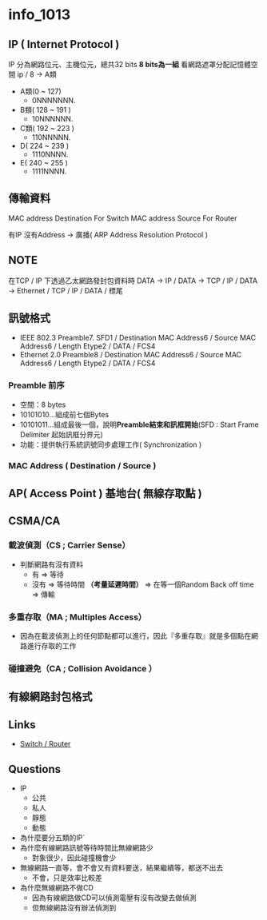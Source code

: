 # info_1013

## IP ( Internet Protocol )
IP 分為網路位元、主機位元，總共32 bits
**8 bits為一組**
看網路遮罩分配記憶體空間
ip / 8 -> A類
- A類(0 ~ 127)
  - 0NNNNNNN.
- B類( 128 ~ 191 )
  - 10NNNNNN.
- C類( 192 ~ 223 )
  - 110NNNNN.
- D( 224 ~ 239 )
  - 1110NNNN.
- E( 240 ~ 255 )  
  - 1111NNNN.

## 傳輸資料
MAC address Destination For Switch 
MAC address Source For Router

有IP 沒有Address -> 廣播( ARP Address Resolution Protocol )

## NOTE
在TCP / IP 下透過乙太網路發封包資料時
DATA
-> IP / DATA
-> TCP / IP / DATA
-> Ethernet / TCP / IP / DATA / 標尾


## 訊號格式
- IEEE 802.3
Preamble7. SFD1 / Destination MAC Address6 / Source MAC Address6 / Length Etype2 / DATA / FCS4
- Ethernet 2.0
Preamble8 / Destination MAC Address6 / Source MAC Address6 / Length Etype2 / DATA / FCS4

### Preamble 前序
- 空間：8 bytes
- 10101010...組成前七個Bytes
- 10101011...組成最後一個，說明**Preamble結束和訊框開始**(SFD : Start Frame Delimiter 起始訊框分界元)
- 功能：提供執行系統訊號同步處理工作( Synchronization )

### MAC Address ( Destination / Source )


## AP( Access Point ) 基地台( 無線存取點 )

## CSMA/CA
### 載波偵測（CS ; Carrier Sense）
- 判斷網路有沒有資料
    - 有   => 等待
    - 沒有 => 等待時間 **（考量延遲時間）** => 在等一個Random Back off time => 傳輸

### 多重存取（MA ; Multiples Access）
- 因為在載波偵測上的任何節點都可以進行，因此『多重存取』就是多個點在網路進行存取的工作

### 碰撞避免（CA ; Collision Avoidance ） 

## 有線網路封包格式

## Links
- [Switch / Router](https://bluemuta38.pixnet.net/blog/post/45543357)

## Questions
- IP
  - 公共
  - 私人
  - 靜態
  - 動態
- 為什麼要分五類的IPˋ
- 為什麼有線網路訊號等待時間比無線網路少
  - 對象很少，因此碰撞機會少
- 無線網路一直等，會不會又有資料要送，結果繼續等，都送不出去
  - 不會，只是效率比較差
- 為什麼無線網路不做CD
  - 因為有線網路做CD可以偵測電壓有沒有改變去做偵測
  - 但無線網路沒有辦法偵測到